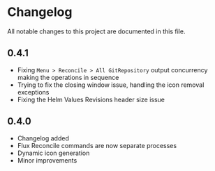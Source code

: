 # Changelog

All notable changes to this project are documented in this file.

## 0.4.1

- Fixing `Menu > Reconcile > All GitRepository` output concurrency making the operations in sequence
- Trying to fix the closing window issue, handling the icon removal exceptions
- Fixing the Helm Values Revisions header size issue

## 0.4.0

- Changelog added
- Flux Reconcile commands are now separate processes
- Dynamic icon generation
- Minor improvements